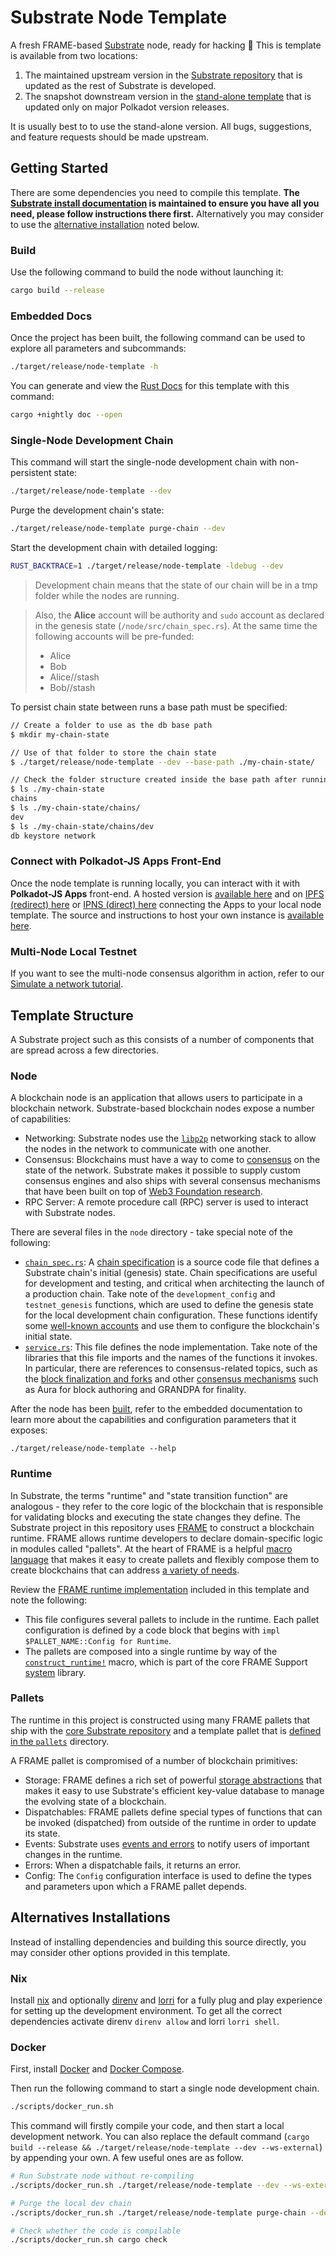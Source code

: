 # Substrate Node Template

A fresh FRAME-based [Substrate](https://substrate.io/) node, ready for hacking :rocket:
This is template is available from two locations:

1. The maintained upstream version in the [Substrate repository](https://github.com/paritytech/substrate/tree/master/bin/node-template) that is updated as the rest of Substrate is developed.
1. The snapshot downstream version in the [stand-alone template](https://github.com/substrate-developer-hub/substrate-node-template) that is updated only on major Polkadot version releases.

It is usually best to to use the stand-alone version.
All bugs, suggestions, and feature requests should be made upstream.

## Getting Started

There are some dependencies you need to compile this template.
**The [Substrate install documentation](https://docs.substrate.io/install/) is maintained to ensure you have all you need, please follow instructions there first.**
Alternatively you may consider to use the [alternative installation](#alternatives-installations) noted below.

### Build

Use the following command to build the node without launching it:

```sh
cargo build --release
```

### Embedded Docs

Once the project has been built, the following command can be used to explore all parameters and subcommands:

```sh
./target/release/node-template -h
```

You can generate and view the [Rust Docs](https://doc.rust-lang.org/cargo/commands/cargo-doc.html) for this template with this command:

```sh
cargo +nightly doc --open
```

### Single-Node Development Chain

This command will start the single-node development chain with non-persistent state:

```sh
./target/release/node-template --dev
```

Purge the development chain's state:

```sh
./target/release/node-template purge-chain --dev
```

Start the development chain with detailed logging:

```sh
RUST_BACKTRACE=1 ./target/release/node-template -ldebug --dev
```

> Development chain means that the state of our chain will be in a tmp folder while the nodes are running.

> Also, the **Alice** account will be authority and `sudo` account as declared in the genesis state (`/node/src/chain_spec.rs`).
> At the same time the following accounts will be pre-funded:
>
> - Alice
> - Bob
> - Alice//stash
> - Bob//stash

To persist chain state between runs a base path must be specified:

```sh
// Create a folder to use as the db base path
$ mkdir my-chain-state

// Use of that folder to store the chain state
$ ./target/release/node-template --dev --base-path ./my-chain-state/

// Check the folder structure created inside the base path after running the chain
$ ls ./my-chain-state
chains
$ ls ./my-chain-state/chains/
dev
$ ls ./my-chain-state/chains/dev
db keystore network
```

### Connect with Polkadot-JS Apps Front-End

Once the node template is running locally, you can interact with it with **Polkadot-JS Apps** front-end.
A hosted version is [available here](https://polkadot.js.org/apps/#/explorer?rpc=ws://localhost:9944) and on [IPFS (redirect) here](https://dotapps.io/) or [IPNS (direct) here](ipns://dotapps.io/?rpc=ws%3A%2F%2F127.0.0.1%3A9944#/explorer) connecting the Apps to your local node template.
The source and instructions to host your own instance is [available here](https://github.com/polkadot-js/apps).

### Multi-Node Local Testnet

If you want to see the multi-node consensus algorithm in action, refer to our [Simulate a network tutorial](https://docs.substrate.io/tutorials/get-started/simulate-network/).

## Template Structure

A Substrate project such as this consists of a number of components that are spread across a few directories.

### Node

A blockchain node is an application that allows users to participate in a blockchain network.
Substrate-based blockchain nodes expose a number of capabilities:

- Networking: Substrate nodes use the [`libp2p`](https://libp2p.io/) networking stack to allow the
  nodes in the network to communicate with one another.
- Consensus: Blockchains must have a way to come to
  [consensus](https://docs.substrate.io/main-docs/fundamentals/consensus/) on the state of the
  network.
  Substrate makes it possible to supply custom consensus engines and also ships with
  several consensus mechanisms that have been built on top of
  [Web3 Foundation research](https://research.web3.foundation/en/latest/polkadot/NPoS/index.html).
- RPC Server: A remote procedure call (RPC) server is used to interact with Substrate nodes.

There are several files in the `node` directory - take special note of the following:

- [`chain_spec.rs`](./node/src/chain_spec.rs): A [chain specification](https://docs.substrate.io/main-docs/build/chain-spec/) is a source code file that defines a Substrate chain's initial (genesis) state.
  Chain specifications are useful for development and testing, and critical when architecting the launch of a production chain.
  Take note of the `development_config` and `testnet_genesis` functions, which are used to define the genesis state for the local development chain configuration.
  These functions identify some [well-known accounts](https://docs.substrate.io/reference/command-line-tools/subkey/) and use them to configure the blockchain's initial state.
- [`service.rs`](./node/src/service.rs): This file defines the node implementation.
  Take note of the libraries that this file imports and the names of the functions it invokes.
  In particular, there are references to consensus-related topics, such as the [block finalization and forks](https://docs.substrate.io/main-docs/fundamentals/consensus/#finalization-and-forks) and other [consensus mechanisms](https://docs.substrate.io/main-docs/fundamentals/consensus/#default-consensus-models) such as Aura for block authoring and GRANDPA for finality.

After the node has been [built](#build), refer to the embedded documentation to learn more about the capabilities and configuration parameters that it exposes:

```shell
./target/release/node-template --help
```

### Runtime

In Substrate, the terms "runtime" and "state transition function" are analogous - they refer to the core logic of the blockchain that is responsible for validating blocks and executing the state changes they define.
The Substrate project in this repository uses [FRAME](https://docs.substrate.io/main-docs/fundamentals/runtime-intro/#frame) to construct a blockchain runtime.
FRAME allows runtime developers to declare domain-specific logic in modules called "pallets".
At the heart of FRAME is a helpful [macro language](https://docs.substrate.io/reference/frame-macros/) that makes it easy to create pallets and flexibly compose them to create blockchains that can address [a variety of needs](https://substrate.io/ecosystem/projects/).

Review the [FRAME runtime implementation](./runtime/src/lib.rs) included in this template and note the following:

- This file configures several pallets to include in the runtime.
  Each pallet configuration is defined by a code block that begins with `impl $PALLET_NAME::Config for Runtime`.
- The pallets are composed into a single runtime by way of the [`construct_runtime!`](https://crates.parity.io/frame_support/macro.construct_runtime.html) macro, which is part of the core FRAME Support [system](https://docs.substrate.io/reference/frame-pallets/#system-pallets) library.

### Pallets

The runtime in this project is constructed using many FRAME pallets that ship with the [core Substrate repository](https://github.com/paritytech/substrate/tree/master/frame) and a template pallet that is [defined in the `pallets`](./pallets/template/src/lib.rs) directory.

A FRAME pallet is compromised of a number of blockchain primitives:

- Storage: FRAME defines a rich set of powerful [storage abstractions](https://docs.substrate.io/main-docs/build/runtime-storage/) that makes it easy to use Substrate's efficient key-value database to manage the evolving state of a blockchain.
- Dispatchables: FRAME pallets define special types of functions that can be invoked (dispatched) from outside of the runtime in order to update its state.
- Events: Substrate uses [events and errors](https://docs.substrate.io/main-docs/build/events-errors/) to notify users of important changes in the runtime.
- Errors: When a dispatchable fails, it returns an error.
- Config: The `Config` configuration interface is used to define the types and parameters upon which a FRAME pallet depends.

## Alternatives Installations

Instead of installing dependencies and building this source directly, you may consider other options provided in this template.

### Nix

Install [nix](https://nixos.org/) and optionally [direnv](https://github.com/direnv/direnv) and
[lorri](https://github.com/nix-community/lorri) for a fully plug and play experience for setting up
the development environment. To get all the correct dependencies activate direnv `direnv allow` and
lorri `lorri shell`.

### Docker

First, install [Docker](https://docs.docker.com/get-docker/) and [Docker Compose](https://docs.docker.com/compose/install/).

Then run the following command to start a single node development chain.

```sh
./scripts/docker_run.sh
```

This command will firstly compile your code, and then start a local development network.
You can also replace the default command (`cargo build --release && ./target/release/node-template --dev --ws-external`) by appending your own.
A few useful ones are as follow.

```sh
# Run Substrate node without re-compiling
./scripts/docker_run.sh ./target/release/node-template --dev --ws-external

# Purge the local dev chain
./scripts/docker_run.sh ./target/release/node-template purge-chain --dev

# Check whether the code is compilable
./scripts/docker_run.sh cargo check
```
